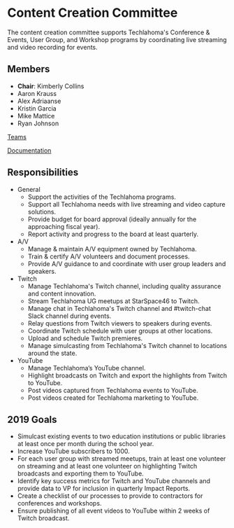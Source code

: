 # Content Creation Committee

The content creation committee supports Techlahoma's Conference & Events, User Group, and Workshop programs by coordinating live streaming and video recording for events.

## Members
* **Chair**: Kimberly Collins
* Aaron Krauss
* Alex Adriaanse
* Kristin Garcia
* Mike Mattice
* Ryan Johnson

[Teams](https://github.com/techlahoma/broadcasting/blob/master/teams.md)

[Documentation](https://github.com/techlahoma/broadcasting)


## Responsibilities
* General
  * Support the activities of the Techlahoma programs.
  * Support all Techlahoma needs with live streaming and video capture solutions.
  * Provide budget for board approval (ideally annually for the approaching fiscal year).
  * Report activity and progress to the board at least quarterly.
* A/V
  * Manage & maintain A/V equipment owned by Techlahoma.
  * Train & certify A/V volunteers and document processes.
  * Provide A/V guidance to and coordinate with user group leaders and speakers.
* Twitch
  * Manage Techlahoma's Twitch channel, including quality assurance and content innovation.
  * Stream Techlahoma UG meetups at StarSpace46 to Twitch.
  * Manage chat in Techlahoma's Twitch channel and #twitch-chat Slack channel during events.
  * Relay questions from Twitch viewers to speakers during events.
  * Coordinate Twitch schedule with user groups at other locations.
  * Upload and schedule Twitch premieres.
  * Manage simulcasting from Techlahoma's Twitch channel to locations around the state.
* YouTube
  * Manage Techlahoma’s YouTube channel.
  * Highlight broadcasts on Twitch and export the highlights from Twitch to YouTube.
  * Post videos captured from Techlahoma events to YouTube.
  * Post videos created for Techlahoma marketing to YouTube.

## 2019 Goals
* Simulcast existing events to two education institutions or public libraries at least once per month during the school year.
* Increase YouTube subscribers to 1000.
* For each user group with streamed meetups, train at least one volunteer on streaming and at least one volunteer on highlighting Twitch broadcasts and exporting them to YouTube.
* Identify key success metrics for Twitch and YouTube channels and provide data to VP for inclusion in quarterly Impact Reports.
* Create a checklist of our processes to provide to contractors for conferences and workshops.
* Ensure publishing of all event videos to YouTube within 2 weeks of Twitch broadcast.
